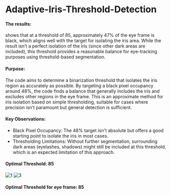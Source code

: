 # Adaptive-Iris-Threshold-Detection


#### The results:
shows that at a threshold of 85, approximately 47% of the eye frame is black, which aligns well with the target for isolating the iris area. While the result isn’t a perfect isolation of the iris (since other dark areas are included), this threshold provides a reasonable balance for eye-tracking purposes using threshold-based segmentation.

#### Purpose:
The code aims to determine a binarization threshold that isolates the iris region as accurately as possible. By targeting a black pixel occupancy around 48%, the code finds a balance that generally includes the iris and excludes other regions in the eye frame. This is an approximate method for iris isolation based on simple thresholding, suitable for cases where precision isn’t paramount but general detection is sufficient. 

#### Key Observations:
- Black Pixel Occupancy: The 48% target isn't absolute but offers a good starting point to isolate the iris in most cases.
- Thresholding Limitations: Without further segmentation, surrounding dark areas (eyelashes, shadows) might still be included at this threshold, which is an expected limitation of this approach.


#### Optimal Threshold: 85 
![1](https://github.com/user-attachments/assets/d353377a-44fa-4212-b5f4-7282c4e5cc51)
![3](https://github.com/user-attachments/assets/6a794a18-c6e3-493e-9055-49cf5e92d6f3)


#### Optimal Threshold for eye frame: 85
